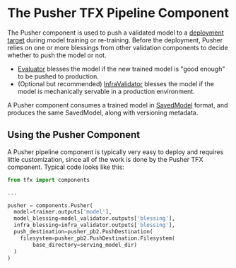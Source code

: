 # The Pusher TFX Pipeline Component

The Pusher component is used to push a validated model to a
[deployment target](index.md#deployment_targets) during model training or
re-training. Before the deployment, Pusher relies on one or more blessings from
other validation components to decide whether to push the model or not.

-   [Evaluator](evaluator) blesses the model if the new trained model is "good
    enough" to be pushed to production.
-   (Optional but recommended) [InfraValidator](infra_validator) blesses the
    model if the model is mechanically servable in a production environment.

A Pusher component consumes a trained model in [SavedModel](/guide/saved_model)
format, and produces the same SavedModel, along with versioning metadata.

## Using the Pusher Component

A Pusher pipeline component is typically very easy to deploy and requires little
customization, since all of the work is done by the Pusher TFX component.
Typical code looks like this:

```python
from tfx import components

...

pusher = components.Pusher(
  model=trainer.outputs['model'],
  model_blessing=model_validator.outputs['blessing'],
  infra_blessing=infra_validator.outputs['blessing'],
  push_destination=pusher_pb2.PushDestination(
    filesystem=pusher_pb2.PushDestination.Filesystem(
        base_directory=serving_model_dir)
  )
)
```
